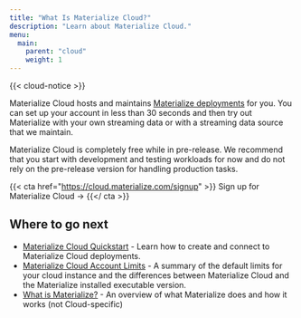 ```yaml
---
title: "What Is Materialize Cloud?"
description: "Learn about Materialize Cloud."
menu:
  main:
    parent: "cloud"
    weight: 1
---
```


{{< cloud-notice >}}

Materialize Cloud hosts and maintains [Materialize deployments](../overview/what-is-materialize) for you. You can set up your account in less than 30 seconds and then try out Materialize with your own streaming data or with a streaming data source that we maintain.

Materialize Cloud is completely free while in pre-release. We recommend that you start with development and testing workloads for now and do not rely on the pre-release version for handling production tasks.

{{< cta href="https://cloud.materialize.com/signup" >}}
Sign up for Materialize Cloud →
{{</ cta >}}

## Where to go next

* [Materialize Cloud Quickstart](../quickstart) - Learn how to create and connect to Materialize Cloud deployments.
* [Materialize Cloud Account Limits](../account-limits) - A summary of the default limits for your cloud instance and the differences between Materialize Cloud and the Materialize installed executable version.
* [What is Materialize?](../../overview/what-is-materialize) - An overview of what Materialize does and how it works (not Cloud-specific)
